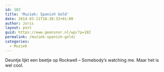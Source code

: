 ```yaml
---
id: 182
title: 'Muziek: Spanish Gold'
date: 2014-03-11T18:38:33+01:00
author: Joris
layout: post
guid: https://www.geensnor.nl/wp/?p=182
permalink: /muziek-spanish-gold/
categories:
  - Muziek
---
```

Deuntje lijkt een beetje op Rockwell &#8211; Somebody&#8217;s watching me. Maar het is wel cool.
